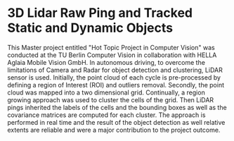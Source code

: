 # 3D Lidar Raw Ping and Tracked Static and Dynamic Objects
This Master project entitled "Hot Topic Project in Computer Vision" was conducted at the TU Berlin Computer Vision in collaboration with HELLA Aglaia Mobile Vision GmbH.
In autonomous driving, to overcome the limitations of Camera and Radar for object detection and clustering, LiDAR sensor is
used. Initially, the point cloud of each cycle is pre-processed by defining a region of Interest (ROI) and outliers removal.
Secondly, the point cloud was mapped into a two dimensional grid. Continually, a region growing approach was used to cluster
the cells of the grid. Then LiDAR pings inherited the labels of the cells and the bounding boxes as well as the covariance
matrices are computed for each cluster. The approach is performed in real time and the result of the object detection as well
relative extents are reliable and were a major contribution to the project outcome.
